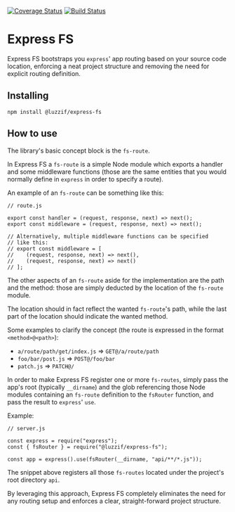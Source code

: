 [![Coverage Status](https://coveralls.io/repos/github/luzzif/express-fs/badge.svg?branch=master)](https://coveralls.io/github/luzzif/express-fs?branch=master)
[![Build Status](https://travis-ci.com/luzzif/express-fs.svg?branch=master)](https://travis-ci.com/luzzif/express-fs)

# Express FS

Express FS bootstraps you `express`' app routing based on your source
code location, enforcing a neat project structure and removing the
need for explicit routing definition.

## Installing

```
npm install @luzzif/express-fs
```

## How to use

The library's basic concept block is the `fs-route`.

In Express FS a `fs-route` is a simple Node module which exports a handler and some
middleware functions (those are the same entities that you would normally define in
`express` in order to specify a route).

An example of an `fs-route` can be something like this:

```
// route.js

export const handler = (request, response, next) => next();
export const middleware = (request, response, next) => next();

// Alternatively, multiple middleware functions can be specified
// like this:
// export const middleware = [
//    (request, response, next) => next(),
//    (request, response, next) => next()
// ];
```

The other aspects of an `fs-route` aside for the implementation are the path and the
method: those are simply deducted by the location of the `fs-route` module.

The location should in fact reflect the wanted `fs-route`'s path, while the last part
of the location should indicate the wanted method.

Some examples to clarify the concept (the route is expressed in the format `<method>@<path>`):

-   `a/route/path/get/index.js` => `GET@/a/route/path`
-   `foo/bar/post.js` => `POST@/foo/bar`
-   `patch.js` => `PATCH@/`

In order to make Express FS register one or more `fs-routes`, simply pass the app's root
(typically `__dirname`) and the glob referencing those Node modules containing an `fs-route`
definition to the `fsRouter` function, and pass the result to `express`' `use`.

Example:

```
// server.js

const express = require("express");
const { fsRouter } = require("@luzzif/express-fs");

const app = express().use(fsRouter(__dirname, "api/**/*.js"));
```

The snippet above registers all those `fs-routes` located under the project's root
directory `api`.

By leveraging this approach, Express FS completely eliminates the need for any routing
setup and enforces a clear, straight-forward project structure.
